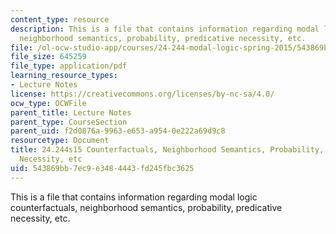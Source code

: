 ```yaml
---
content_type: resource
description: This is a file that contains information regarding modal logic counterfactuals,
  neighborhood semantics, probability, predicative necessity, etc.
file: /ol-ocw-studio-app/courses/24-244-modal-logic-spring-2015/543869bb7ec9e3484443fd245fbc3625_MIT24_244S15_Counterfact.pdf
file_size: 645259
file_type: application/pdf
learning_resource_types:
- Lecture Notes
license: https://creativecommons.org/licenses/by-nc-sa/4.0/
ocw_type: OCWFile
parent_title: Lecture Notes
parent_type: CourseSection
parent_uid: f2d0876a-9963-e653-a954-0e222a69d9c8
resourcetype: Document
title: 24.244s15 Counterfactuals, Neighborhood Semantics, Probability, Predicative
  Necessity, etc
uid: 543869bb-7ec9-e348-4443-fd245fbc3625
---
```

This is a file that contains information regarding modal logic counterfactuals, neighborhood semantics, probability, predicative necessity, etc.